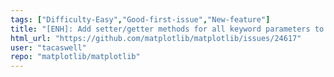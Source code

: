```yaml
---
tags: ["Difficulty-Easy","Good-first-issue","New-feature"]
title: "[ENH]: Add setter/getter methods for all keyword parameters to Figure.__init__"
html_url: "https://github.com/matplotlib/matplotlib/issues/24617"
user: "tacaswell"
repo: "matplotlib/matplotlib"
---
```


